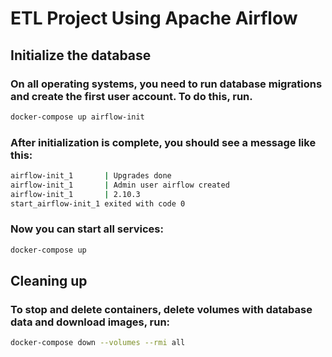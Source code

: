 # ETL Project Using Apache Airflow
## Initialize the database
### On all operating systems, you need to run database migrations and create the first user account. To do this, run.
```bash
docker-compose up airflow-init
```
### After initialization is complete, you should see a message like this:
```bash
airflow-init_1       | Upgrades done
airflow-init_1       | Admin user airflow created
airflow-init_1       | 2.10.3
start_airflow-init_1 exited with code 0
```
### Now you can start all services:
```bash
docker-compose up
```
## Cleaning up
### To stop and delete containers, delete volumes with database data and download images, run:
```bash
docker-compose down --volumes --rmi all
```